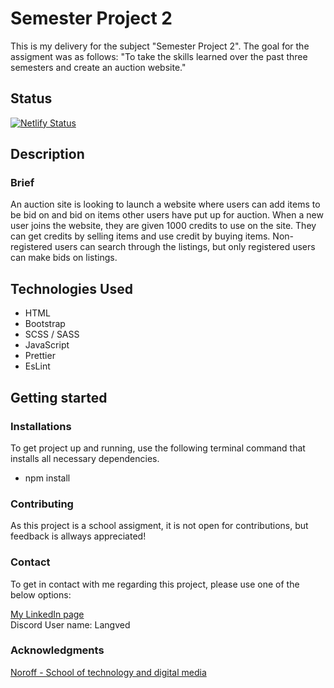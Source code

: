 # Semester Project 2

This is my delivery for the subject "Semester Project 2". The goal for the assigment was as follows:
"To take the skills learned over the past three semesters and create an auction website."

## Status

[![Netlify Status](https://api.netlify.com/api/v1/badges/9c29a094-4c43-43a5-a565-6643a638cfe5/deploy-status)](https://app.netlify.com/sites/sp2-bhl/deploys)

## Description

### Brief
An auction site is looking to launch a website where users can add items to be bid on and bid on items other users have put up for auction.
When a new user joins the website, they are given 1000 credits to use on the site. They can get credits by selling items and use credit by buying items. 
Non-registered users can search through the listings, but only registered users can make bids on listings.


## Technologies Used

- HTML
- Bootstrap
- SCSS / SASS
- JavaScript
- Prettier
- EsLint

## Getting started

### Installations

To get project up and running, use the following terminal command that installs all necessary dependencies.

- npm install

### Contributing

As this project is a school assigment, it is not open for contributions, but feedback is allways appreciated!

### Contact

To get in contact with me regarding this project, please use one of the below options:

[My LinkedIn page](https://www.linkedin.com/in/bj%C3%B8rnar-heian-langved-23157b246/)
<br>
Discord User name: Langved

### Acknowledgments

[Noroff - School of technology and digital media](https://www.noroff.no/en)
